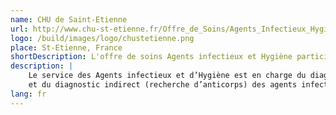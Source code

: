 ```yaml
---
name: CHU de Saint-Etienne
url: http://www.chu-st-etienne.fr/Offre_de_Soins/Agents_Infectieux_Hygiene/Presentation
logo: /build/images/logo/chustetienne.png
place: St-Etienne, France
shortDescription: L'offre de soins Agents infectieux et Hygiène participe à la prise en charge thérapeutique par la détermination de la sensibilité des agents infectieux aux antibiotiques et aux antiviraux.
description: |
    Le service des Agents infectieux et d’Hygiène est en charge du diagnostic direct (recherche de l’agent infectieux ou de ses composants)
    et du diagnostic indirect (recherche d’anticorps) des agents infectieux de nature virale, bactérienne, fongique ou parasitaire.
lang: fr
---
```

